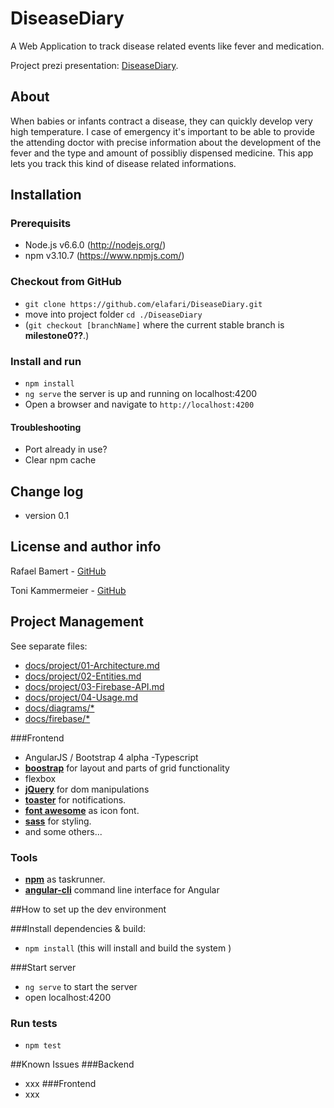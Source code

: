 # DiseaseDiary

A Web Application to track disease related events like fever and medication.

Project prezi presentation: [DiseaseDiary](https://prezi.com/hnrfd-o1veb3/disease-diary/).

## About
When babies or infants contract a disease, they can quickly develop very high temperature. I case of emergency it's important to be able to provide the attending doctor with precise information about the development of the fever and the type and amount of possibliy dispensed medicine. This app lets you track this kind of disease related informations.

## Installation
### Prerequisits
- Node.js v6.6.0 (http://nodejs.org/)
- npm v3.10.7 (https://www.npmjs.com/)

### Checkout from GitHub
- `git clone https://github.com/elafari/DiseaseDiary.git`
- move into project folder `cd ./DiseaseDiary`
- (`git checkout [branchName]` where the current stable branch is **milestone0??**.)

### Install and run

- `npm install`
- `ng serve` the server is up and running on localhost:4200
- Open a browser and navigate to `http://localhost:4200`

#### Troubleshooting
- Port already in use?
- Clear npm cache

## Change log
- version 0.1

## License and author info

Rafael Bamert - [GitHub](https://github.com/elafari)

Toni Kammermeier - [GitHub](https://github.com/tonikam)

## Project Management
See separate files:

- [docs/project/01-Architecture.md](https://github.com/elafari/CAS-FEE_project2/blob/doc/docs/project/01-Architecture.md)
- [docs/project/02-Entities.md](https://github.com/elafari/CAS-FEE_project2/blob/doc/docs/project/02-Entities.md)
- [docs/project/03-Firebase-API.md](https://github.com/elafari/CAS-FEE_project2/blob/doc/docs/project/03-Firebase-API.md)
- [docs/project/04-Usage.md](https://github.com/elafari/CAS-FEE_project2/blob/doc/docs/project/Usage.md)
- [docs/diagrams/*](https://github.com/elafari/CAS-FEE_project2/blob/doc/docs/diagrams/)
- [docs/firebase/*](https://github.com/elafari/CAS-FEE_project2/blob/doc/docs/firebase/)


###Frontend
- AngularJS / Bootstrap 4 alpha
-Typescript
- [**boostrap**](https://v4-alpha.getbootstrap.com/ "https://v4-alpha.getbootstrap.com/") for layout and parts of grid functionality
- flexbox
- [**jQuery**](http://jquery.com "http://jquery.com/") for dom manipulations
- [**toaster**](https://github.com/jirikavi/AngularJS-Toaster "https://github.com/jirikavi/AngularJS-Toaster") for notifications.
- [**font awesome**](http://fortawesome.github.io/Font-Awesome/ "http://fortawesome.github.io/Font-Awesome/") as icon font.
- [**sass**](http://sass-lang.com/ "http://sass-lang.com/") for styling.
- and some others...

### Tools
- [**npm**](https://www.npmjs.org/ "https://www.npmjs.org/") as taskrunner.
- [**angular-cli**](https://cli.angular.io/ "https://cli.angular.io/") command line interface for Angular

##How to set up the dev environment

###Install dependencies & build:
- `npm install` (this will install and build the system )

###Start server
- `ng serve` to start the server
- open localhost:4200

### Run tests
- `npm test`

##Known Issues
###Backend
- xxx
###Frontend
- xxx
